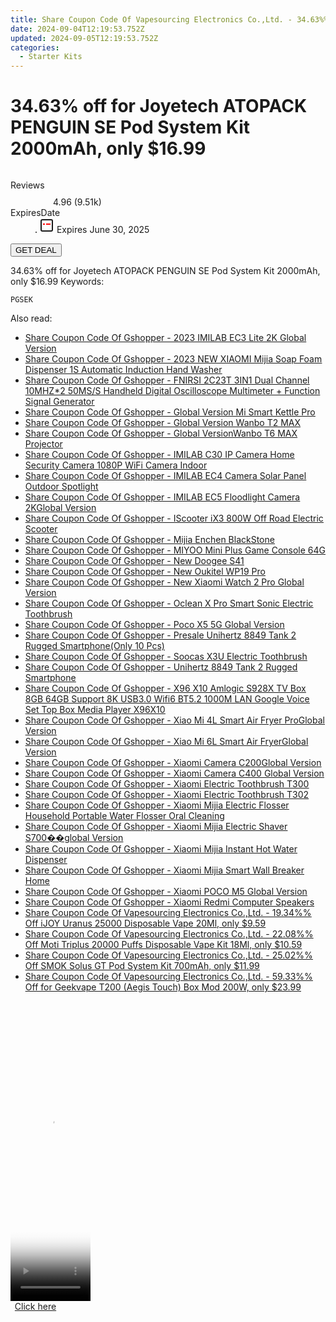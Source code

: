 ```yaml
---
title: Share Coupon Code Of Vapesourcing Electronics Co.,Ltd. - 34.63%% Off for Joyetech ATOPACK PENGUIN SE Pod System Kit 2000mAh, only $16.99
date: 2024-09-04T12:19:53.752Z
updated: 2024-09-05T12:19:53.752Z
categories:
  - Starter Kits
---
```



<main class="px-4 py-6 sm:p-6 md:px-8 md:py-10">
  <div class="mx-auto grid max-w-4xl grid-cols-1">
    <div class="relative col-start-1 row-start-1 flex flex-col-reverse rounded-lg bg-gradient-to-t from-black/75 via-black/0 p-3 sm:row-start-2 sm:bg-none sm:p-0 lg:row-start-1">
      <h1 class="mt-1 text-lg font-semibold text-white sm:text-slate-900 md:text-2xl dark:sm:text-white">34.63% off for Joyetech ATOPACK PENGUIN SE Pod System Kit 2000mAh, only $16.99</h1>
    </div>
        <div class="col-start-1 col-end-3 row-start-1 grid gap-4 sm:mb-6 sm:grid-cols-4 lg:col-start-2 lg:row-span-6 lg:row-end-6 lg:mb-0 lg:gap-6">
      <img src="https://static.shareasale.com/image/90958/deal/JoyetechATOPACKPENGUINSEPodKit.png" alt="" class="h-60 w-full rounded-lg object-cover sm:col-span-2 sm:h-52 lg:col-span-full" loading="lazy" />
    </div>
        <dl class="row-start-2 mt-4 flex items-center text-xs font-medium sm:row-start-3 sm:mt-1 md:mt-2.5 lg:row-start-2">
      <dt class="sr-only">Reviews</dt>
      <dd class="flex items-center text-indigo-600 dark:text-indigo-400">
        <svg width="24" height="24" fill="none" aria-hidden="true" class="mr-1 stroke-current dark:stroke-indigo-500">
          <path d="m12 5 2 5h5l-4 4 2.103 5L12 16l-5.103 3L9 14l-4-4h5l2-5Z" stroke-width="2" stroke-linecap="round" stroke-linejoin="round" />
        </svg>
        <span>4.96 <span class="font-normal text-slate-400">(9.51k)</span></span>
      </dd>
      <dt class="sr-only">ExpiresDate</dt>
      <dd class="flex items-center">
        <svg width="2" height="2" aria-hidden="true" fill="currentColor" class="mx-3 text-slate-300">
          <circle cx="1" cy="1" r="1" />
        </svg>
        <svg width="24" height="24" viewBox="0 0 24 24" fill="none" stroke="currentColor" stroke-width="2">
          <rect x="3" y="3" width="18" height="18" rx="2" fill="#fff" />
          <path d="M6 10L18 10" stroke="red" stroke-width="2" fill="none" />
          <path d="M10 6L10 18" stroke="#fff" stroke-width="2" fill="none" />
        </svg>
        Expires June 30, 2025      </dd>
    </dl>
    <div class="col-start-1 row-start-3 mt-4 self-center sm:col-start-2 sm:row-span-2 sm:row-start-2 sm:mt-0 lg:col-start-1 lg:row-start-3 lg:row-end-4 lg:mt-6">
      <button type="button" onClick="javascript:window.open(decodeURIComponent('https%3A%2F%2Fwww.shareasale.com%2Fu.cfm%3Fd%3D672351%26m%3D90958%26u%3D4338022'), '_blank');void(0);" class="rounded-lg bg-red-600 px-3 py-2 text-sm font-medium leading-6 text-white">GET DEAL</button>
    </div>
    <p class="col-start-1 mt-4 text-sm leading-6 sm:col-span-2 lg:col-span-1 lg:row-start-4 lg:mt-6 dark:text-slate-400">34.63% off for Joyetech ATOPACK PENGUIN SE Pod System Kit 2000mAh, only $16.99 Keywords: </p>
    <p class="mt-4">
      <code class="bg-purple-900 p-4 text-sm font-bold tracking-widest text-white">PGSEK</code>
    </p>
  </div>
</main>
<span class="atpl-alsoreadstyle">Also read:</span>
<div><ul>
<li><a href="https://coupons.techidaily.com/coupon-1118729-share-97331-sale/"><u>Share Coupon Code Of Gshopper - 2023 IMILAB EC3 Lite 2K Global Version</u></a></li>
<li><a href="https://coupons.techidaily.com/coupon-1118695-share-97331-sale/"><u>Share Coupon Code Of Gshopper - 2023 NEW XIAOMI Mijia Soap Foam Dispenser 1S Automatic Induction Hand Washer</u></a></li>
<li><a href="https://coupons.techidaily.com/coupon-1118694-share-97331-sale/"><u>Share Coupon Code Of Gshopper - FNIRSI 2C23T 3IN1 Dual Channel 10MHZ*2 50MS/S Handheld Digital Oscilloscope Multimeter + Function Signal Generator</u></a></li>
<li><a href="https://coupons.techidaily.com/coupon-1118724-share-97331-sale/"><u>Share Coupon Code Of Gshopper - Global Version Mi Smart Kettle Pro</u></a></li>
<li><a href="https://coupons.techidaily.com/coupon-1118718-share-97331-sale/"><u>Share Coupon Code Of Gshopper - Global Version Wanbo T2 MAX</u></a></li>
<li><a href="https://coupons.techidaily.com/coupon-1118719-share-97331-sale/"><u>Share Coupon Code Of Gshopper - Global VersionWanbo T6 MAX Projector</u></a></li>
<li><a href="https://coupons.techidaily.com/coupon-1118728-share-97331-sale/"><u>Share Coupon Code Of Gshopper - IMILAB C30 IP Camera Home Security Camera 1080P WiFi Camera Indoor</u></a></li>
<li><a href="https://coupons.techidaily.com/coupon-1118727-share-97331-sale/"><u>Share Coupon Code Of Gshopper - IMILAB EC4 Camera Solar Panel Outdoor Spotlight</u></a></li>
<li><a href="https://coupons.techidaily.com/coupon-1118725-share-97331-sale/"><u>Share Coupon Code Of Gshopper - IMILAB EC5 Floodlight Camera 2KGlobal Version</u></a></li>
<li><a href="https://coupons.techidaily.com/coupon-1118693-share-97331-sale/"><u>Share Coupon Code Of Gshopper - IScooter iX3 800W Off Road Electric Scooter</u></a></li>
<li><a href="https://coupons.techidaily.com/coupon-1118736-share-97331-sale/"><u>Share Coupon Code Of Gshopper - Mijia Enchen BlackStone</u></a></li>
<li><a href="https://coupons.techidaily.com/coupon-1118692-share-97331-sale/"><u>Share Coupon Code Of Gshopper - MIYOO Mini Plus Game Console 64G</u></a></li>
<li><a href="https://coupons.techidaily.com/coupon-1118700-share-97331-sale/"><u>Share Coupon Code Of Gshopper - New Doogee S41</u></a></li>
<li><a href="https://coupons.techidaily.com/coupon-1118701-share-97331-sale/"><u>Share Coupon Code Of Gshopper - New Oukitel WP19 Pro</u></a></li>
<li><a href="https://coupons.techidaily.com/coupon-1118697-share-97331-sale/"><u>Share Coupon Code Of Gshopper - New Xiaomi Watch 2 Pro Global Version</u></a></li>
<li><a href="https://coupons.techidaily.com/coupon-1118733-share-97331-sale/"><u>Share Coupon Code Of Gshopper - Oclean X Pro Smart Sonic Electric Toothbrush</u></a></li>
<li><a href="https://coupons.techidaily.com/coupon-1118703-share-97331-sale/"><u>Share Coupon Code Of Gshopper - Poco X5 5G Global Version</u></a></li>
<li><a href="https://coupons.techidaily.com/coupon-1118698-share-97331-sale/"><u>Share Coupon Code Of Gshopper - Presale Unihertz 8849 Tank 2 Rugged Smartphone(Only 10 Pcs)</u></a></li>
<li><a href="https://coupons.techidaily.com/coupon-1118734-share-97331-sale/"><u>Share Coupon Code Of Gshopper - Soocas X3U Electric Toothbrush</u></a></li>
<li><a href="https://coupons.techidaily.com/coupon-1118699-share-97331-sale/"><u>Share Coupon Code Of Gshopper - Unihertz 8849 Tank 2 Rugged Smartphone</u></a></li>
<li><a href="https://coupons.techidaily.com/coupon-1118691-share-97331-sale/"><u>Share Coupon Code Of Gshopper - X96 X10 Amlogic S928X TV Box 8GB 64GB Support 8K USB3.0 Wifi6 BT5.2 1000M LAN Google Voice Set Top Box Media Player X96X10</u></a></li>
<li><a href="https://coupons.techidaily.com/coupon-1118720-share-97331-sale/"><u>Share Coupon Code Of Gshopper - Xiao Mi 4L Smart Air Fryer ProGlobal Version</u></a></li>
<li><a href="https://coupons.techidaily.com/coupon-1118721-share-97331-sale/"><u>Share Coupon Code Of Gshopper - Xiao Mi 6L Smart Air FryerGlobal Version</u></a></li>
<li><a href="https://coupons.techidaily.com/coupon-1118730-share-97331-sale/"><u>Share Coupon Code Of Gshopper - Xiaomi Camera C200Global Version</u></a></li>
<li><a href="https://coupons.techidaily.com/coupon-1118726-share-97331-sale/"><u>Share Coupon Code Of Gshopper - Xiaomi Camera C400 Global Version</u></a></li>
<li><a href="https://coupons.techidaily.com/coupon-1118732-share-97331-sale/"><u>Share Coupon Code Of Gshopper - Xiaomi Electric Toothbrush T300</u></a></li>
<li><a href="https://coupons.techidaily.com/coupon-1118731-share-97331-sale/"><u>Share Coupon Code Of Gshopper - Xiaomi Electric Toothbrush T302</u></a></li>
<li><a href="https://coupons.techidaily.com/coupon-1118735-share-97331-sale/"><u>Share Coupon Code Of Gshopper - Xiaomi Mijia Electric Flosser Household Portable Water Flosser Oral Cleaning</u></a></li>
<li><a href="https://coupons.techidaily.com/coupon-1118737-share-97331-sale/"><u>Share Coupon Code Of Gshopper - Xiaomi Mijia Electric Shaver S700��global Version</u></a></li>
<li><a href="https://coupons.techidaily.com/coupon-1118722-share-97331-sale/"><u>Share Coupon Code Of Gshopper - Xiaomi Mijia Instant Hot Water Dispenser</u></a></li>
<li><a href="https://coupons.techidaily.com/coupon-1118723-share-97331-sale/"><u>Share Coupon Code Of Gshopper - Xiaomi Mijia Smart Wall Breaker Home</u></a></li>
<li><a href="https://coupons.techidaily.com/coupon-1118702-share-97331-sale/"><u>Share Coupon Code Of Gshopper - Xiaomi POCO M5 Global Version</u></a></li>
<li><a href="https://coupons.techidaily.com/coupon-1118696-share-97331-sale/"><u>Share Coupon Code Of Gshopper - Xiaomi Redmi Computer Speakers</u></a></li>
<li><a href="https://coupons.techidaily.com/coupon-1118951-share-90958-sale/"><u>Share Coupon Code Of Vapesourcing Electronics Co.,Ltd. - 19.34%% Off iJOY Uranus 25000 Disposable Vape 20Ml, only $9.59</u></a></li>
<li><a href="https://coupons.techidaily.com/coupon-1118952-share-90958-sale/"><u>Share Coupon Code Of Vapesourcing Electronics Co.,Ltd. - 22.08%% Off Moti Triplus 20000 Puffs Disposable Vape Kit 18Ml, only $10.59</u></a></li>
<li><a href="https://coupons.techidaily.com/coupon-1119442-share-90958-sale/"><u>Share Coupon Code Of Vapesourcing Electronics Co.,Ltd. - 25.02%% Off SMOK Solus GT Pod System Kit 700mAh, only $11.99</u></a></li>
<li><a href="https://coupons.techidaily.com/coupon-931572-share-90958-sale/"><u>Share Coupon Code Of Vapesourcing Electronics Co.,Ltd. - 59.33%% Off for Geekvape T200 (Aegis Touch) Box Mod 200W, only $23.99</u></a></li>
</ul></div>

<ins class="adsbygoogle"
      style="display:block"
      data-ad-client="ca-pub-7571918770474297"
      data-ad-slot="8358498916"
      data-ad-format="auto"
      data-full-width-responsive="true"></ins>
<!-- affiliate ads begin -->
<span id="1977006">
					<video width="128" height="480" style="cursor:pointer"
           poster="//a.impactradius-go.com/display-clicktoplayimage/1977006.png"
           onclick="if(!this.playClicked){this.play();this.setAttribute('controls',true);this.playClicked=true;}">
	   <source src="//a.impactradius-go.com/display-ad/22993-1977006">
	   <img src="//a.impactradius-go.com/display-clicktoplayimage/1977006.png" style="border: none; height: 100%; width: 100%; object-fit: contain">
	</video>
	<div style="width:80px;text-align:center"><a href="javascript:window.open(decodeURIComponent('https%3A%2F%2Fhomestyler.sjv.io%2Fc%2F5597632%2F1977006%2F22993'), '_blank');void(0);">Click here</a></div>
</span>
<img height="0" width="0" src="https://imp.pxf.io/i/5597632/1977006/22993" style="position:absolute;visibility:hidden;" border="0" />
<!-- affiliate ads end -->